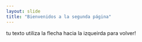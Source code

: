 ```yaml
---
layout: slide
title: "Bienvenidos a la segunda página"
---
```

tu texto
utiliza la flecha hacia la izqueirda para volver!
